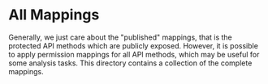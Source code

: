 # All Mappings
Generally, we just care about the "published" mappings, that is the protected API methods which are publicly exposed. However, it is possible to apply permission mappings for all API methods, which may be useful for some analysis tasks. This directory contains a collection of the complete mappings.